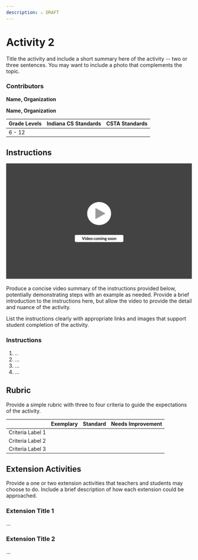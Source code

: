 ```yaml
---
description: ⚠️ DRAFT
---
```


# Activity 2

Title the activity and include a short summary here of the activity -- two or three sentences. You may want to include a photo that complements the topic.

### Contributors

**Name, Organization**

**Name, Organization**

| **Grade Levels** | **Indiana CS Standards** | **CSTA Standards** |
| ---------------- | ------------------------ | ------------------ |
| 6 - 12           |                          |                    |

## **Instructions**

![](<../../.gitbook/assets/vidComing (3).png>)

Produce a concise video summary of the instructions provided below, potentially demonstrating steps with an example as needed. Provide a brief introduction to the instructions here, but allow the video to provide the detail and nuance of the activity.

List the instructions clearly with appropriate links and images that support student completion of the activity.

### **Instructions**

1. ..
2. ...
3. ...
4. ...

## **Rubric**

Provide a simple rubric with three to four criteria to guide the expectations of the activity.

|                  | Exemplary | Standard | Needs Improvement |
| ---------------- | --------- | -------- | ----------------- |
| Criteria Label 1 |           |          |                   |
| Criteria Label 2 |           |          |                   |
| Criteria Label 3 |           |          |                   |

## **Extension Activities**

Provide a one or two extension activities that teachers and students may choose to do. Include a brief description of how each extension could be approached.

### Extension Title 1

...

### Extension Title 2

...
